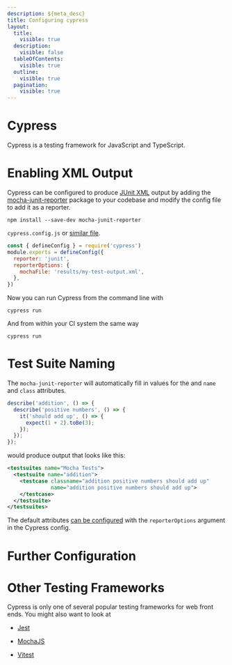 ```yaml
---
description: ${meta_desc}
title: Configuring cypress
layout:
  title:
    visible: true
  description:
    visible: false
  tableOfContents:
    visible: true
  outline:
    visible: true
  pagination:
    visible: true
---
```


# Cypress

Cypress is a testing framework for JavaScript and TypeScript.

# Enabling XML Output
Cypress can be configured to produce [JUnit XML](https://github.com/testmoapp/junitxml) output by adding the [mocha-junit-reporter](https://github.com/michaelleeallen/mocha-junit-reporter) package to your codebase and modify the config file to add it as a reporter.

```shell
npm install --save-dev mocha-junit-reporter
```
`cypress.config.js` or [similar file](https://docs.cypress.io/guides/references/configuration). 

```javascript
const { defineConfig } = require('cypress')
module.exports = defineConfig({
  reporter: 'junit',
  reporterOptions: {
    mochaFile: 'results/my-test-output.xml',
  },
})
```
Now you can run Cypress from the command line with

```shell
cypress run
```
And from within your CI system the same way

```shell
cypress run
```


# Test Suite Naming

The `mocha-junit-reporter` will automatically fill in values for the _<testcase>_ and _<testsuite>_ `name` and `class` attributes. 

```javascript
describe('addition', () => {
  describe('positive numbers', () => {
    it('should add up', () => {
      expect(1 + 2).toBe(3);
    });
  });
});
```
would produce output that looks like this:

```xml
<testsuites name="Mocha Tests">
  <testsuite name="addition">
    <testcase classname="addition positive numbers should add up" 
              name="addition positive numbers should add up">
    </testcase>
  </testsuite>
</testsuites>
```
The default attributes [can be configured](https://www.npmjs.com/package/mocha-junit-reporter) with the `reporterOptions` argument in the Cypress config.



# Further Configuration

# Other Testing Frameworks
Cypress is only one of several popular testing frameworks for web front ends. You might also want to look at

* [Jest](https://trunk.io/testing/jest)

* [MochaJS](https://trunk.io/testing/mocha)

* [Vitest](https://vitest.dev/)






